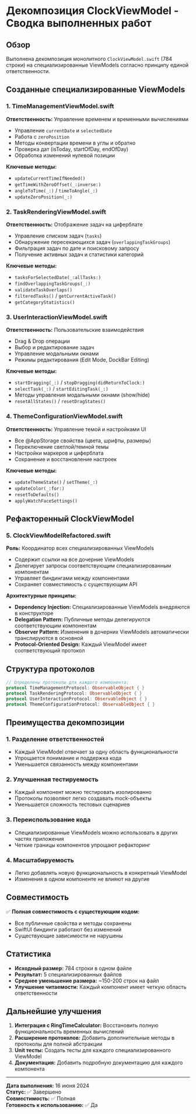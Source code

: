 # Декомпозиция ClockViewModel - Сводка выполненных работ

## Обзор

Выполнена декомпозиция монолитного `ClockViewModel.swift` (784 строки) на специализированные ViewModels согласно принципу единой ответственности.

## Созданные специализированные ViewModels

### 1. **TimeManagementViewModel.swift**
**Ответственность:** Управление временем и временными вычислениями
- Управление `currentDate` и `selectedDate`
- Работа с `zeroPosition` 
- Методы конвертации времени в углы и обратно
- Проверка дат (isToday, startOfDay, endOfDay)
- Обработка изменений нулевой позиции

**Ключевые методы:**
- `updateCurrentTimeIfNeeded()`
- `getTimeWithZeroOffset(_:inverse:)`
- `angleToTime(_:)` / `timeToAngle(_:)`
- `updateZeroPosition(_:)`

### 2. **TaskRenderingViewModel.swift**
**Ответственность:** Отображение задач на циферблате
- Управление списком задач (`tasks`)
- Обнаружение пересекающихся задач (`overlappingTaskGroups`)
- Фильтрация задач по дате и поисковому запросу
- Получение активных задач и статистики категорий

**Ключевые методы:**
- `tasksForSelectedDate(_:allTasks:)`
- `findOverlappingTaskGroups(_:)`
- `validateTaskOverlaps()`
- `filteredTasks()` / `getCurrentActiveTask()`
- `getCategoryStatistics()`

### 3. **UserInteractionViewModel.swift**
**Ответственность:** Пользовательские взаимодействия
- Drag & Drop операции
- Выбор и редактирование задач
- Управление модальными окнами
- Режимы редактирования (Edit Mode, DockBar Editing)

**Ключевые методы:**
- `startDragging(_:)` / `stopDragging(didReturnToClock:)`
- `selectTask(_:)` / `startEditingTask(_:)`
- Методы управления модальными окнами (show/hide)
- `resetAllStates()` / `resetDragStates()`

### 4. **ThemeConfigurationViewModel.swift**
**Ответственность:** Управление темой и настройками UI
- Все @AppStorage свойства (цвета, шрифты, размеры)
- Переключение светлой/темной темы
- Настройки маркеров и циферблата
- Сохранение и восстановление настроек

**Ключевые методы:**
- `updateThemeState()` / `setTheme(_:)`
- `updateColor(_:for:)` 
- `resetToDefaults()`
- `applyWatchFaceSettings()`

## Рефакторенный ClockViewModel

### 5. **ClockViewModelRefactored.swift**
**Роль:** Координатор всех специализированных ViewModels
- Содержит ссылки на все дочерние ViewModels
- Делегирует запросы соответствующим специализированным компонентам
- Управляет биндингами между компонентами
- Сохраняет совместимость с существующим API

**Архитектурные принципы:**
- **Dependency Injection:** Специализированные ViewModels внедряются в конструкторе
- **Delegation Pattern:** Публичные методы делегируются соответствующим компонентам
- **Observer Pattern:** Изменения в дочерних ViewModels автоматически транслируются в основной
- **Protocol-Oriented Design:** Каждый ViewModel имеет соответствующий протокол

## Структура протоколов

```swift
// Определены протоколы для каждого компонента:
protocol TimeManagementProtocol: ObservableObject { }
protocol TaskRenderingProtocol: ObservableObject { }
protocol UserInteractionProtocol: ObservableObject { }
protocol ThemeConfigurationProtocol: ObservableObject { }
```

## Преимущества декомпозиции

### 1. **Разделение ответственностей**
- Каждый ViewModel отвечает за одну область функциональности
- Упрощается понимание и поддержка кода
- Уменьшается связанность между компонентами

### 2. **Улучшенная тестируемость**
- Каждый компонент можно тестировать изолированно
- Протоколы позволяют легко создавать mock-объекты
- Уменьшается сложность тестовых сценариев

### 3. **Переиспользование кода**
- Специализированные ViewModels можно использовать в других частях приложения
- Четкие границы компонентов упрощают рефакторинг

### 4. **Масштабируемость**
- Легко добавлять новую функциональность в конкретный ViewModel
- Изменения в одном компоненте не влияют на другие

## Совместимость

✅ **Полная совместимость с существующим кодом:**
- Все публичные свойства и методы сохранены
- SwiftUI биндинги работают без изменений
- Существующие зависимости не нарушены

## Статистика

- **Исходный размер:** 784 строки в одном файле
- **Результат:** 5 специализированных файлов
- **Среднее уменьшение размера:** ~150-200 строк на файл
- **Улучшение читаемости:** Каждый компонент имеет четкую область ответственности

## Дальнейшие улучшения

1. **Интеграция с RingTimeCalculator:** Восстановить полную функциональность временных вычислений
2. **Расширение протоколов:** Добавить дополнительные методы в протоколы для полной абстракции
3. **Unit тесты:** Создать тесты для каждого специализированного ViewModel
4. **Документация:** Добавить подробную документацию для каждого компонента

---

**Дата выполнения:** 16 июня 2024  
**Статус:** ✅ Завершено  
**Совместимость:** ✅ Полная  
**Готовность к использованию:** ✅ Да 